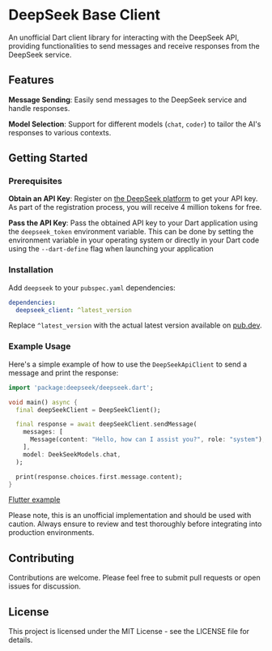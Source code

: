 # DeepSeek Base Client

An unofficial Dart client library for interacting with the DeepSeek API, providing functionalities to send messages and receive responses from the DeepSeek service.

## Features

**Message Sending**: Easily send messages to the DeepSeek service and handle responses.

**Model Selection**: Support for different models (`chat`, `coder`) to tailor the AI's responses to various contexts.

## Getting Started

### Prerequisites

**Obtain an API Key**: Register on [the DeepSeek platform](https://platform.deepseek.com/api_keys) to get your API key. As part of the registration process, you will receive 4 million tokens for free.
  
**Pass the API Key**: Pass the obtained API key to your Dart application using the `deepseek_token` environment variable. This can be done by setting the environment variable in your operating system or directly in your Dart code using the `--dart-define` flag when launching your application

### Installation

Add `deepseek` to your `pubspec.yaml` dependencies:

```yaml
dependencies:
  deepseek_client: ^latest_version
```

Replace `^latest_version` with the actual latest version available on [pub.dev](https://pub.dev/packages/deepseek_client).

### Example Usage

Here's a simple example of how to use the `DeepSeekApiClient` to send a message and print the response:

```dart
import 'package:deepseek/deepseek.dart';

void main() async {
  final deepSeekClient = DeepSeekClient();

  final response = await deepSeekClient.sendMessage(
    messages: [
      Message(content: "Hello, how can I assist you?", role: "system"),
    ],
    model: DeekSeekModels.chat,
  );

  print(response.choices.first.message.content);
}
```

[Flutter example](/example/lib/main.dart)

Please note, this is an unofficial implementation and should be used with caution. Always ensure to review and test thoroughly before integrating into production environments.

## Contributing

Contributions are welcome. Please feel free to submit pull requests or open issues for discussion.

## License

This project is licensed under the MIT License - see the LICENSE file for details.